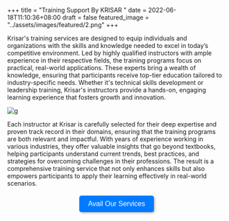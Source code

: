 +++
title  = "Training Support By KRISAR "
date  = 2022-06-18T11:10:36+08:00
draft = false
featured_image = "../assets/images/featured/2.png"
+++

Krisar's training services are designed to equip individuals and organizations with the skills and knowledge needed to excel in today’s competitive environment. Led by highly qualified instructors with ample experience in their respective fields, the training programs focus on practical, real-world applications. These experts bring a wealth of knowledge, ensuring that participants receive top-tier education tailored to industry-specific needs. Whether it's technical skills development or leadership training, Krisar's instructors provide a hands-on, engaging learning experience that fosters growth and innovation.


![g](https://raw.githubusercontent.com/ganesh-krisartech/krisar-website1/refs/heads/master/assets/images/featured/2.png)
 

Each instructor at Krisar is carefully selected for their deep expertise and proven track record in their domains, ensuring that the training programs are both relevant and impactful. With years of experience working in various industries, they offer valuable insights that go beyond textbooks, helping participants understand current trends, best practices, and strategies for overcoming challenges in their professions. The result is a comprehensive training service that not only enhances skills but also empowers participants to apply their learning effectively in real-world scenarios.

<div style="text-align: center; margin: 20px 0;">
    <a href="mailto:contact@krisar.tech?subject=Enquiry for Training Support">
        <button style="background-color: #007BFF; color: white; border: none; padding: 10px 20px; font-size: 16px; cursor: pointer; border-radius: 5px; 
                box-shadow: 2px 2px 5px rgba(0, 0, 0, 0.3); transition: background-color 0.3s, box-shadow 0.3s;" 
                onmouseover="this.style.backgroundColor='#000'; this.style.boxShadow='2px 2px 10px rgba(0, 0, 0, 0.5)';" 
                onmouseout="this.style.backgroundColor='#007BFF'; this.style.boxShadow='2px 2px 5px rgba(0, 0, 0, 0.3)';">
            Avail Our Services
        </button>
    </a>
</div>